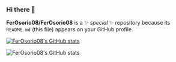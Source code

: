 ### Hi there 👋


**FerOsorio08/FerOsorio08** is a ✨ _special_ ✨ repository because its `README.md` (this file) appears on your GitHub profile.

[![FerOsorio08's GitHub stats](https://github-readme-stats.vercel.app/api?username=FerOsorio08)](https://github.com/anuraghazra/github-readme-stats)

![FerOsorio08's GitHub stats](https://github-readme-stats.vercel.app/api?username=FerOsorio08&show_icons=true&theme=radical)
